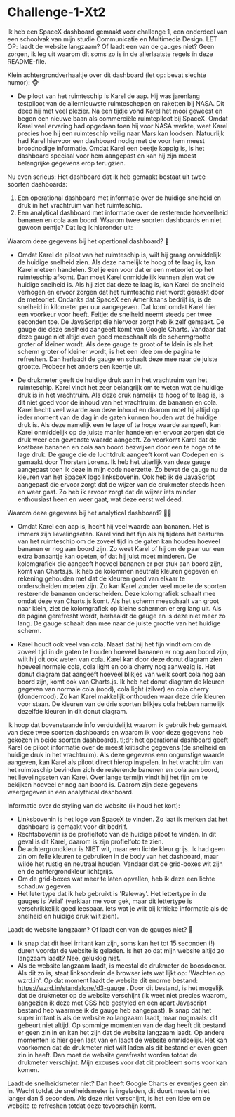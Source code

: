 # Challenge-1-Xt2

Ik heb een SpaceX dashboard gemaakt voor challenge 1, een onderdeel van een schoolvak van mijn studie Communicatie en Multimedia Design.
LET OP: laadt de website langzaam? Of laadt een van de gauges niet? Geen zorgen, ik leg uit waarom dit soms zo is in de allerlaatste regels in deze README-file.

Klein achtergrondverhaaltje over dit dashboard (let op: bevat slechte humor): 🐵
- De piloot van het ruimteschip is Karel de aap. Hij was jarenlang testpiloot van de allernieuwste ruimteschepen en raketten bij NASA. Dit deed hij met veel plezier. Na een tijdje vond Karel het mooi geweest en begon een nieuwe baan als commerciële ruimtepiloot bij SpaceX. Omdat Karel veel ervaring had opgedaan toen hij voor NASA werkte, weet Karel precies hoe hij een ruimteschip veilig naar Mars kan loodsen. Natuurlijk had Karel hiervoor een dashboard nodig met de voor hem meest broodnodige informatie. Omdat Karel een beetje koppig is, is het dashboard speciaal voor hem aangepast en kan hij zijn meest belangrijke gegevens erop terugzien.


Nu even serieus:
Het dashboard dat ik heb gemaakt bestaat uit twee soorten dashboards:
1. Een operational dashboard met informatie over de huidige snelheid en druk in het vrachtruim van het ruimteschip.    
2. Een analytical dashboard met informatie over de resterende hoeveelheid bananen en cola aan boord.
Waarom twee soorten dashboards en niet gewoon eentje? Dat leg ik hieronder uit:


Waarom deze gegevens bij het opertional dashboard? 🚀
- Omdat Karel de piloot van het ruimteschip is, wilt hij graag onmiddelijk de huidige snelheid zien. Als deze namelijk te hoog of te laag is, kan Karel meteen handelen. Stel je een voor dat er een meteoriet op het ruimteschip afkomt. Dan moet Karel onmiddelijk kunnen zien wat de huidige snelheid is. Als hij ziet dat deze te laag is, kan Karel de snelheid verhogen en ervoor zorgen dat het ruimteschip niet wordt geraakt door de meteoriet. Ondanks dat SpaceX een Amerikaans bedrijf is, is de snelheid in kilometer per uur aangegeven. Dat komt omdat Karel hier een voorkeur voor heeft. Feitje: de snelheid neemt steeds per twee seconden toe. De JavaScript die hiervoor zorgt heb ik zelf gemaakt. 
    De gauge die deze snelheid aangeeft komt van Google Charts. Vandaar dat deze gauge niet altijd even goed meeschaalt als de schermgrootte groter of kleiner wordt. Als deze gauge te groot of te klein is als het scherm groter of kleiner wordt, is het een idee om de pagina te refreshen. Dan herlaadt de gauge en schaalt deze mee naar de juiste grootte. Probeer het anders een keertje uit.
    
- De drukmeter geeft de huidige druk aan in het vrachtruim van het ruimteschip. Karel vindt het zeer belangrijk om te weten wat de huidige druk is in het vrachtruim. Als deze druk namelijk te hoog of te laag is, is dit niet goed voor de inhoud van het vrachtruim: de bananen en cola. Karel hecht veel waarde aan deze inhoud en daarom moet hij altijd op ieder moment van de dag in de gaten kunnen houden wat de huidige druk is. Als deze namelijk een te lage of te hoge waarde aangeeft, kan Karel onmiddelijk op de juiste manier handelen en ervoor zorgen dat de druk weer een gewenste waarde aangeeft. Zo voorkomt Karel dat de kostbare bananen en cola aan boord bezwijken door een te hoge of te lage druk.
    De gauge die de luchtdruk aangeeft komt van Codepen en is gemaakt door Thorsten Lorenz. Ik heb het uiterlijk van deze gauge aangepast toen ik deze in mijn code neerzette. Zo bevat de gauge nu de kleuren van het SpaceX logo linksbovenin. Ook heb ik de JavaScript aangepast die ervoor zorgt dat de wijzer van de drukmeter steeds heen en weer gaat. Zo heb ik ervoor zorgt dat de wijzer iets minder enthousiast heen en weer gaat, wat deze eerst wel deed.

Waarom deze gegevens bij het analytical dashboard? 🥤🍌
- Omdat Karel een aap is, hecht hij veel waarde aan bananen. Het is immers zijn lievelingseten. Karel vind het fijn als hij tijdens het besturen van het ruimteschip om de zoveel tijd in de gaten kan houden hoeveel bananen er nog aan boord zijn. Zo weet Karel of hij om de paar uur een extra banaantje kan opeten, of dat hij juist moet minderen.
    De kolomgrafiek die aangeeft hoeveel bananen er per stuk aan boord zijn, komt van Charts.js. Ik heb de kolommen neutrale kleuren gegeven en rekening gehouden met dat de kleuren goed van elkaar te onderscheiden moeten zijn. Zo kan Karel zonder veel moeite de soorten resterende bananen onderscheiden. Deze kolomgrafiek schaalt mee omdat deze van Charts.js komt. Als het scherm meeschaalt van groot naar klein, ziet de kolomgrafiek op kleine schermen er erg lang uit. Als de pagina gerefresht wordt, herhaaldt de gauge en is deze niet meer zo lang. De gauge schaalt dan mee naar de juiste grootte van het huidige scherm.
    
- Karel houdt ook veel van cola. Naast dat hij het fijn vindt om om de zoveel tijd in de gaten te houden hoeveel bananen er nog aan boord zijn, wilt hij dit ook weten van cola. Karel kan door deze donut diagram zien hoeveel normale cola, cola light en cola cherry nog aanwezig is.
    Het donut diagram dat aangeeft hoeveel blikjes van welk soort cola nog aan boord zijn, komt ook van Charts.js. Ik heb het donut diagram de kleuren gegeven van normale cola (rood), cola light (zilver) en cola cherry (donderrood). Zo kan Karel makkelijk onthouden waar deze drie kleuren voor staan. De kleuren van de drie soorten blikjes cola hebben namelijk dezelfde kleuren in dit donut diagram.


Ik hoop dat bovenstaande info verduidelijkt waarom ik gebruik heb gemaakt van deze twee soorten dashboards en waarom ik voor deze gegevens heb gekozen in beide soorten dashboards.
tl;dr: het operational dashboard geeft Karel de piloot informatie over de meest kritische gegevens (de snelheid en huidige druk in het vrachtruim). Als deze gegevens een ongunstige waarde aangeven, kan Karel als piloot direct hierop inspelen. In het vrachtruim van het ruimteschip bevinden zich de resterende banenen en cola aan boord, het lievelingseten van Karel. Over lange termijn vindt hij het fijn om te bekijken hoeveel er nog aan boord is. Daarom zijn deze gegevens weergegeven in een analythical dashboard.


Informatie over de styling van de website (ik houd het kort):
- Linksbovenin is het logo van SpaceX te vinden. Zo laat ik merken dat het dashboard is gemaakt voor dit bedrijf.
- Rechtsbovenin is de profielfoto van de huidige piloot te vinden. In dit geval is dit Karel, daarom is zijn profielfoto te zien.
- De achtergrondkleur is NIET wit, maar een lichte kleur grijs. Ik had geen zin om felle kleuren te gebruiken in de body van het dashboard, maar wilde het rustig en neutraal houden. Vandaar dat de grid-boxes wit zijn en de achtergrondkleur lichtgrijs.
- Om de grid-boxes wat meer te laten opvallen, heb ik deze een lichte schaduw gegeven.
- Het letertype dat ik heb gebruikt is 'Raleway'. Het lettertype in de gauges is 'Arial' (verklaar me voor gek, maar dit lettertype is verschrikkelijk goed leesbaar. Iets wat je wilt bij kritieke informatie als de snelheid en huidige druk wilt zien).


Laadt de website langzaam? Of laadt een van de gauges niet? 🙁
- Ik snap dat dit heel irritant kan zijn, soms kan het tot 15 seconden (!) duren voordat de website is geladen. Is het zo dat mijn website altijd zo langzaam laadt? Nee, gelukkig niet.
- Als de website langzaam laadt, is meestal de drukmeter de boosdoener. Als dit zo is, staat linksonderin de browser iets wat lijkt op: 'Wachten op wzrd.in'. Op dat moment laadt de website dit enorme bestand: https://wzrd.in/standalone/d3-gauge . Door dit bestand, is het mogelijk dat de drukmeter op de website verschijnt (ik weet niet precies waarom, aangezien ik deze met CSS heb gestyled en een apart Javascript bestand heb waarmee ik de gauge heb aangepast). Ik snap dat het super irritant is als de website zo langzaam laadt, maar nogmaals: dit gebeurt niet altijd. Op sommige momenten van de dag heeft dit bestand er geen zin in en kan het zijn dat de website langzaam laadt. Op andere momenten is hier geen last van en laadt de website onmiddelijk. Het kan voorkomen dat de drukmeter niet wilt laden als dit bestand er even geen zin in heeft. Dan moet de website gerefresht worden totdat de drukmeter verschijnt. Mijn excuses voor dat dit probleem soms voor kan komen.

Laadt de snelheidsmeter niet? Dan heeft Google Charts er eventjes geen zin in. Wacht totdat de snelheidsmeter is ingeladen, dit duurt meestal niet langer dan 5 seconden. Als deze niet verschijnt, is het een idee om de website te refreshen totdat deze tevoorschijn komt.
